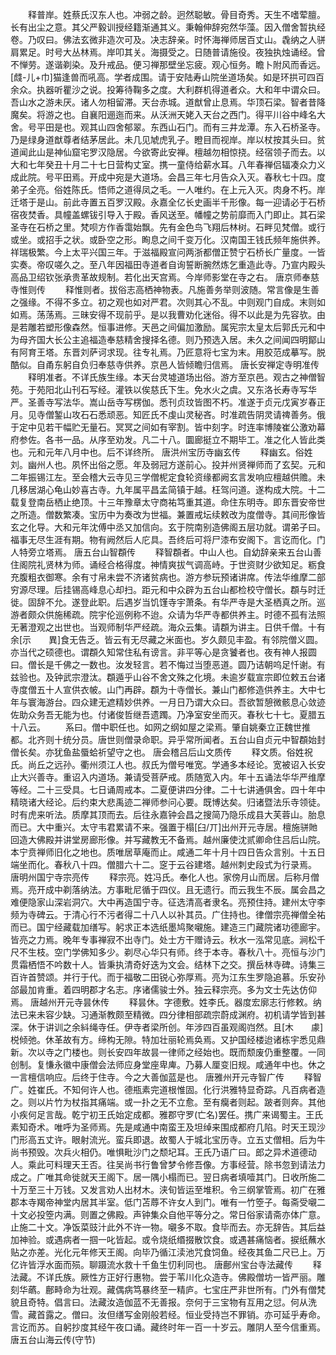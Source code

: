 <!-- { "loadSidebar": true } -->
　　释普岸。姓蔡氏汉东人也。冲弱之龄。迥然聪敏。骨目奇秀。天生不嗜荤膻。长有出尘之意。其父严毅训授经籍渐通其义。秉翰伸辞宛然华藻。因入僧舍暂执经卷。乃叹曰。佛法玄微非造次可及。决志辞亲。时怀海禅师居百丈山。毳纳之人骈肩累足。时号大丛林焉。岸叩其关。海摄受之。日随普请施役。夜独执烛诵经。曾不惮劳。遂谐剃染。及升戒品。便习禅那壁坐忘疲。观心恒务。瞻卜附风而香远。[虥-儿+巾]猫逢兽而吼高。学者成围。请于安陆寿山院坐道场矣。如是环拱可四百余众。执器听瞿沙之说。投筹待鞠多之度。大利群机得道者众。大和年中谓众曰。吾山水之游未厌。诸人勿相留滞。天台赤城。道猷曾止息焉。华顶石梁。智者昔降魔矣。将游之也。自襄阳逦迤而来。从沃洲天姥入天台之西门。得平川谷中峰名大舍。号平田是也。观其山四舍郁翠。东西山石门。而有三井龙潭。东入石桥圣寺。乃是绿身道猷尊者结茅居此。未几见虓虎乳子。瞪目而视岸。岸以杖按其头曰。贫道闻此山是神仙窟宅罗汉隐居。今欲寄此安禅。檀越勿相惊挠。经宿领子而去。以大和七年癸丑十月二十七日营构丈室。携一童侍给薪水耳。八年春禅侣辐凑众力义成此院。号平田焉。开成中宛是大道场。会昌三年七月告众入灭。春秋七十四。度弟子全亮。俗姓陈氏。悟师之道得凤之毛。一人唯约。在上元入灭。肉身不朽。岸迁塔于是山。前此寺置五百罗汉殿。永嘉全亿长史画半千形像。每一迎请必于石桥宿夜焚香。具幢盖螺钹引导入于殿。香风送至。幡幢之势前靡而入门即止。其石梁圣寺在石桥之里。梵呗方作香霭始飘。先有金色鸟飞翔后林树。石畔见梵僧。或行或坐。或招手之状。或卧空之形。眴息之间千变万化。汉南国王钱氏频年施供养。祥瑞极繁。今上太平兴国三年。于滋福殿宣问两浙都僧正赞宁石桥长广量度。一皆实奏。帝叹嗟久之。至八年因福田寺道者自询誓断腕然炼乞重造此寺。乃宣内殿头高品卫绍钦张承贵革故规制。若化出天宫焉。今岸师影堂在寺之右。
唐京师奉慈寺惟则传
　　释惟则者。拔俗志高栖神物表。凡施善务举则波随。常言像是生善之强缘。不得不多立。初之观也如对严君。次则其心不乱。中则观门自成。末则如如焉。荡荡焉。三昧安得不现前乎。是以我曹劝化迷俗。得不以此是为先容欤。由是若雕若塑形像森然。恒事进修。天邑之间偏加激励。属宪宗太皇太后郭氏元和中为母齐国大长公主追福造奉慈精舍搜择名德。则乃预选入居。未久之间闻四明鄮山有阿育王塔。东晋刘萨诃求现。往专礼焉。乃匠意将七宝为末。用胶范成摹写。脱酷似。自甬东躬自负归奉慈寺供养。京邑人皆倾瞻归信焉。
唐长安禅定寺明准传
　　释明准者。不详氏族生缘。本天台灵墟道场出俗。游方至京邑。观古之神僧智苑。于苑阳北山刊石写经。灌铁以俟慈氏下生。免水火之虞。又东洛长寿寺写华严。圣善寺写法华。嵩山岳寺写楞伽。悉刊贞玟皆图不朽。准遂于贞元戊寅岁春正月。见寺僧錾山攻石石悉顽恶。知匠氏不虔山灵秘吝。时准疏告阴灵请禆善务。俄于定中见若干幅贮无量石。冥冥之间如有宰割。皆中刻字。时连率博陵崔公激劝幕府参佐。各书一品。从序至劝发。凡二十八。圜廊挺立不期毕工。准之化人皆此类也。元和元年八月中也。后不详终所。
唐洪州宝历寺幽玄传
　　释幽玄。俗姓刘。幽州人也。夙怀出俗之愿。年及弱冠方遂前心。投并州贤禅师而了玄契。元和二年振锡江左。至会稽大云寺见三学僧柅定食轮资缘都阙玄言发响应檀越供赡。未几移居湖心龟山妙喜古寺。九年属平昌孟简镇于越。枉驾问道。遂构成大院。十二载复登南岳栖止绝顶。十三年豫章太守商祐笃重其道。命住东明寺。即东晋安帝世之所造。僧数繁凑。宝历中为奏改为世福。兼置戒坛续敕改为度僧寺。其间形像皆玄之化导。大和元年沈傅中丞又加信向。玄于院南别造佛阁五层功就。谓弟子曰。福事无尽生涯有期。物有阙然后人庀具。吾终后可将尸漆布安阁下。言讫而化。门人特旁立塔焉。
唐五台山智頵传
　　释智頵者。中山人也。自幼辞亲来五台山善住阁院礼贤林为师。诵经合格得度。神情爽拔气调高峙。于世资财少欲知足。粝食充腹粗衣御寒。余有寸帛未尝不济诸贫病也。游方参玩预诸讲席。传法华维摩二部穷源尽理。后挂锡高峰息心却扫。距元和中众辟为五台山都检校守僧长。頵与时迁徙。固辞不允。遂登此职。后遇岁当饥馑寺宇萧条。有华严寺是大圣栖真之所。巡游者颇众供施稀疏。院宇伦巡例称不迨。众请为华严寺都供养主。时德不孤有法照无著澄观之出世也。当观师制华严经疏。海众云集。请頵为讲主。日供千僧。十有余[示　　異]食无告乏。皆云有无尽藏之米面也。岁久颇见丰盈。有邻院僧义圆。亦当代之硕德也。谓頵久知常住私有谤言。非平等心是贪饕者也。夜有神人报圆曰。僧长是千佛之一数也。汝发轻言。若不悔过当堕恶道。圆乃诘朝呜足忏谢。有兹验也。及钟武宗澄汰。頵遁乎山谷不舍文殊之化境。未逾岁载宣宗即位敕五台诸寺度僧五十人宣供衣帔。山门再辟。頵为十寺僧长。兼山门都修造供养主。大中七年与寰海游台。四众建无遮精妙供养。一月日乃谓大众曰。吾欲暂憩微骸息心敛迹佐助众务吾无能为也。付诸俊哲继吾遗躅。乃净室安坐而灭。春秋七十七。夏腊五十八云。
　　系曰。僧中职任也。如网之纲如屋之梁焉。肇自姚秦立正魏世推都。北齐则十统分员。唐世则僧录命职。异乎常所闻者。五台山自贞元中智頵始封僧长矣。亦犹鱼盐蜃蛤祈望守之也。
唐会稽吕后山文质传
　　释文质。俗姓祝氏。尚丘之远孙。衢州须江人也。叔氏为僧号唯宽。学通多本经论。宽被诏入长安止大兴善寺。重诏入内道场。兼请受菩萨戒。质随宽入内。年十五诵法华华严维摩等经。二十三受具。七日诵周戒本。二夏便讲四分律。二十七讲通俱舍。四十年中精晓诸大经论。后约束大悲禹迹二禅师参问心要。既博达矣。归诸暨法乐寺领徒。时有虎来听法。质摩其顶而去。后往永嘉钟会昌之搜简乃隐乐成县大芙蓉山。胎息而已。大中重兴。太守韦君累请不来。强置于榻[臼/丌]出州开元寺居。檀施骈貤回造大佛殿并讲堂房廊形像。并写藏教无不备焉。越州廉使沈贰卿命住吕后山院。本宁贲禅师旧化之地也。质唯居草庵而止。咸通二年十月十四日告众言别。十五日端坐而化。春秋八十四。僧腊六十二。窆于云谷建塔。越州刺史段式为行录焉。
唐明州国宁寺宗亮传
　　释宗亮。姓冯氏。奉化人也。家傍月山而居。后称月僧焉。亮开成中剃落纳法。方事毗尼循于四仪。且无遗行。而云我生不辰。属会昌之难便隐家山深岩洞穴。大中再造国宁寺。征选清高者隶名。亮预住持。建州太守李频为寺碑云。于清心行不污者得二十八人以补其员。广住持也。律僧宗亮禅僧全祐而已。国宁经藏载加缮写。躬求正本选纸墨鸠聚嚫施。建造三门藏院诸功德廊宇。皆亮之力焉。晚年专事禅寂不出寺门。处士方干赠诗云。秋水一泓常见底。涧松千尺不生枝。空门学佛知多少。剃尽心华只有师。终于本寺。春秋八十。亮恒与沙门贯霜栖悟不吟数十人。皆秉执清奇好迭为文会。结林下之交。撰岳林寺碑。诗集三百许首赞颂。并行于代。而于福敬二田锐心弥厚焉。亮为江东生罗隐追慕。乐安孙郃最加肯重。着四明郡才名志。序诸儒骏士外。独云释宗亮。多为文士先达仿仰焉。
唐越州开元寺昙休传
　　释昙休。字德敷。姓李氏。器度宏廓志行修敕。纳法已来未容少缺。习通渐教颇至精微。四分律相部疏宗蔚成渊府。初机请学皆到甚深。休于讲训之余紏绳寺任。伊寺者梁所创。年涉四百虽观阁岿然。且[木　　豦]棁倾弛。休革故有方。缔构无隙。特加壮丽轮焉奂焉。又护国经楼迨诸栋宇悉见鼎新。次以寺之门楼也。则长安四年故昙一律师之经始也。既而颓废仍重整覆。一同创制。复慊永徽中康僧会法师应身堂座卑庳。乃募人厘变旧规。咸通年中也。休之一言檀信响应。后终于住寺。今之大善伽蓝是也。
唐雅州开元寺智广传
　　释智广。姓崔氏。不知何许人也。德瓶素完道根惟固。化行洪雅特显奇踪。凡百病者造之。则以片竹为杖指其痛端。或一扑之无不立愈。至有癵者则起。跛者则奔。其他小疾何足言哉。乾宁初王氏始定成都。雅郡守罗(亡名)罢任。携广来谒蜀主。王氏素知奇术。唯呼为圣师焉。先是咸通中南蛮王及坦绰来围成都府几陷。时天王现沙门形高五丈许。眼射流光。蛮兵即退。故蜀人于城北宝历寺。立五丈僧相。后为牛尚书预毁。次兵火相仍。唯惧毗沙门之颓圮耳。王氏乃语广曰。郎之异术道德动人。乘此可料理天王否。往吴尚书行鲁曾梦令修吾像。方事经营。除书忽到请法力成之。广唯其命徙就天王阁下。居一隅小榻而已。翌日病者填噎其门。日收所施二十万至三十万钱。又发言劝人出材木。浃旬皆运至堆积。令三纲掌管焉。初广在雅郡本寺羯帝神堂内居其半室。低门苫蓐不许女人到门。唯有一竹箜子。每斋受嚫二十文必投箜内满。则置之佛殿。声钟集众自他平等分之。常日俗家请斋亦体广意。止施二十文。净饭菜豉汁此外不许一物。嚫多不取。食毕而去。亦无辞告。其后益加神验。或遇病者一掴一叱皆起。或令烧纸缗掇散饮食。或遇甚痛恼者。捩纸蘸水贴之亦差。光化元年修天王阁。向毕乃循江渎池咒食饲鱼。经夜其鱼二尺已上。万亿许皆浮水面而殒。聊蹑流水救十千鱼生忉利同也。
唐鄜州宝台寺法藏传
　　释法藏。不详氏族。厥性方正好行惠物。尝于苇川化众造寺。佛殿僧坊一皆严丽。雕刻华蘤。鄜畤命为壮观。藏偶病笃暴终至一精庐。七宝庄严非世所有。门外有僧梵貌且奇特。倡言曰。法藏汝造伽蓝不无善报。奈何于三宝物有互用之愆。何从洗雪。藏首露之。僧曰。汝但缮写金刚般若经。恒业受持岂不罪销。亦可延乎寿命。言讫而苏。自躬抄度其经午夜口诵。藏终时年一百一十岁云。雕阴人至今信重焉。
唐五台山海云传(守节)
